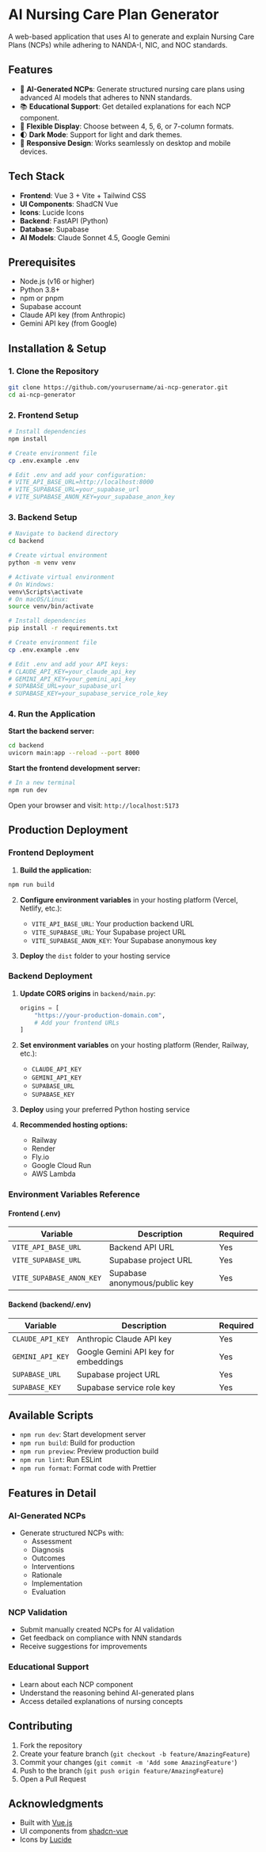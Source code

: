 # AI Nursing Care Plan Generator

A web-based application that uses AI to generate and explain Nursing Care Plans (NCPs) while adhering to NANDA-I, NIC, and NOC standards.

## Features

- 🤖 **AI-Generated NCPs**: Generate structured nursing care plans using advanced AI models that adheres to NNN standards.
- 📚 **Educational Support**: Get detailed explanations for each NCP component.
- 🎨 **Flexible Display**: Choose between 4, 5, 6, or 7-column formats.
- 🌓 **Dark Mode**: Support for light and dark themes.
- 📱 **Responsive Design**: Works seamlessly on desktop and mobile devices.

## Tech Stack

- **Frontend**: Vue 3 + Vite + Tailwind CSS
- **UI Components**: ShadCN Vue
- **Icons**: Lucide Icons
- **Backend**: FastAPI (Python)
- **Database**: Supabase
- **AI Models**: Claude Sonnet 4.5, Google Gemini

## Prerequisites

- Node.js (v16 or higher)
- Python 3.8+
- npm or pnpm
- Supabase account
- Claude API key (from Anthropic)
- Gemini API key (from Google)

## Installation & Setup

### 1. Clone the Repository

```bash
git clone https://github.com/yourusername/ai-ncp-generator.git
cd ai-ncp-generator
```

### 2. Frontend Setup

```bash
# Install dependencies
npm install

# Create environment file
cp .env.example .env

# Edit .env and add your configuration:
# VITE_API_BASE_URL=http://localhost:8000
# VITE_SUPABASE_URL=your_supabase_url
# VITE_SUPABASE_ANON_KEY=your_supabase_anon_key
```

### 3. Backend Setup

```bash
# Navigate to backend directory
cd backend

# Create virtual environment
python -m venv venv

# Activate virtual environment
# On Windows:
venv\Scripts\activate
# On macOS/Linux:
source venv/bin/activate

# Install dependencies
pip install -r requirements.txt

# Create environment file
cp .env.example .env

# Edit .env and add your API keys:
# CLAUDE_API_KEY=your_claude_api_key
# GEMINI_API_KEY=your_gemini_api_key
# SUPABASE_URL=your_supabase_url
# SUPABASE_KEY=your_supabase_service_role_key
```

### 4. Run the Application

**Start the backend server:**

```bash
cd backend
uvicorn main:app --reload --port 8000
```

**Start the frontend development server:**

```bash
# In a new terminal
npm run dev
```

Open your browser and visit: `http://localhost:5173`

## Production Deployment

### Frontend Deployment

1. **Build the application:**

```bash
npm run build
```

2. **Configure environment variables** in your hosting platform (Vercel, Netlify, etc.):

   - `VITE_API_BASE_URL`: Your production backend URL
   - `VITE_SUPABASE_URL`: Your Supabase project URL
   - `VITE_SUPABASE_ANON_KEY`: Your Supabase anonymous key

3. **Deploy** the `dist` folder to your hosting service

### Backend Deployment

1. **Update CORS origins** in `backend/main.py`:

   ```python
   origins = [
       "https://your-production-domain.com",
       # Add your frontend URLs
   ]
   ```

2. **Set environment variables** on your hosting platform (Render, Railway, etc.):

   - `CLAUDE_API_KEY`
   - `GEMINI_API_KEY`
   - `SUPABASE_URL`
   - `SUPABASE_KEY`

3. **Deploy** using your preferred Python hosting service

4. **Recommended hosting options:**
   - Railway
   - Render
   - Fly.io
   - Google Cloud Run
   - AWS Lambda

### Environment Variables Reference

#### Frontend (.env)

| Variable                 | Description                   | Required |
| ------------------------ | ----------------------------- | -------- |
| `VITE_API_BASE_URL`      | Backend API URL               | Yes      |
| `VITE_SUPABASE_URL`      | Supabase project URL          | Yes      |
| `VITE_SUPABASE_ANON_KEY` | Supabase anonymous/public key | Yes      |

#### Backend (backend/.env)

| Variable         | Description                          | Required |
| ---------------- | ------------------------------------ | -------- |
| `CLAUDE_API_KEY` | Anthropic Claude API key             | Yes      |
| `GEMINI_API_KEY` | Google Gemini API key for embeddings | Yes      |
| `SUPABASE_URL`   | Supabase project URL                 | Yes      |
| `SUPABASE_KEY`   | Supabase service role key            | Yes      |

## Available Scripts

- `npm run dev`: Start development server
- `npm run build`: Build for production
- `npm run preview`: Preview production build
- `npm run lint`: Run ESLint
- `npm run format`: Format code with Prettier

## Features in Detail

### AI-Generated NCPs

- Generate structured NCPs with:
  - Assessment
  - Diagnosis
  - Outcomes
  - Interventions
  - Rationale
  - Implementation
  - Evaluation

### NCP Validation

- Submit manually created NCPs for AI validation
- Get feedback on compliance with NNN standards
- Receive suggestions for improvements

### Educational Support

- Learn about each NCP component
- Understand the reasoning behind AI-generated plans
- Access detailed explanations of nursing concepts

## Contributing

1. Fork the repository
2. Create your feature branch (`git checkout -b feature/AmazingFeature`)
3. Commit your changes (`git commit -m 'Add some AmazingFeature'`)
4. Push to the branch (`git push origin feature/AmazingFeature`)
5. Open a Pull Request

## Acknowledgments

- Built with [Vue.js](https://vuejs.org/)
- UI components from [shadcn-vue](https://www.shadcn-vue.com/)
- Icons by [Lucide](https://lucide.dev/)
